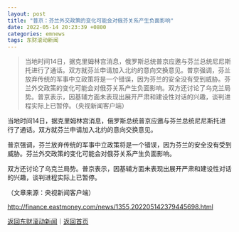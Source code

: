 ```yaml
---
layout: post
title: "普京：芬兰外交政策的变化可能会对俄芬关系产生负面影响"
date: 2022-05-14 20:23:39 +0800
categories: emnews
tags: 东财滚动新闻
---
```

> 当地时间14日，据克里姆林宫消息，俄罗斯总统普京应邀与芬兰总统尼尼斯托进行了通话。双方就芬兰申请加入北约的意向交换意见。普京强调，芬兰放弃传统的军事中立政策将是一个错误，因为芬兰的安全没有受到威胁。芬兰外交政策的变化可能会对俄芬关系产生负面影响。双方还讨论了乌克兰局势。普京表示，因基辅方面未表现出展开严肃和建设性对话的兴趣，谈判进程实际上已暂停。（央视新闻客户端）

<p>当地时间14日，据克里姆林宫消息，俄罗斯总统普京应邀与芬兰总统尼尼斯托进行了通话。双方就芬兰申请加入北约的意向交换意见。</p>
 <p>普京强调，芬兰放弃传统的军事中立政策将是一个错误，因为芬兰的安全没有受到威胁。芬兰外交政策的变化可能会对俄芬关系产生负面影响。</p>
 <p>双方还讨论了乌克兰局势。普京表示，因基辅方面未表现出展开严肃和建设性对话的兴趣，谈判进程实际上已暂停。</p><p class="em_media">（文章来源：央视新闻客户端）</p>

<http://finance.eastmoney.com/news/1355,202205142379445698.html>

[返回东财滚动新闻](//finews.withounder.com/emnews/)｜[返回首页](//finews.withounder.com/)